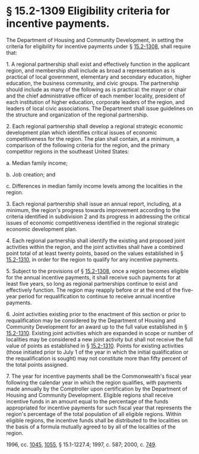# § 15.2-1309 Eligibility criteria for incentive payments.

<p>The Department of Housing and Community Development, in setting the criteria for eligibility for incentive payments under § <a href='http://law.lis.virginia.gov/vacode/15.2-1308/'>15.2-1308</a>, shall require that:</p><p>1. A regional partnership shall exist and effectively function in the applicant region, and membership shall include as broad a representation as is practical of local government, elementary and secondary education, higher education, the business community, and civic groups. The partnership should include as many of the following as is practical: the mayor or chair and the chief administrative officer of each member locality, president of each institution of higher education, corporate leaders of the region, and leaders of local civic associations. The Department shall issue guidelines on the structure and organization of the regional partnership.</p><p>2. Each regional partnership shall develop a regional strategic economic development plan which identifies critical issues of economic competitiveness for the region. The plan shall contain, at a minimum, a comparison of the following criteria for the region, and the primary competitor regions in the southeast United States:</p><p>a. Median family income;</p><p>b. Job creation; and</p><p>c. Differences in median family income levels among the localities in the region.</p><p>3. Each regional partnership shall issue an annual report, including, at a minimum, the region's progress towards improvement according to the criteria identified in subdivision 2 and its progress in addressing the critical issues of economic competitiveness identified in the regional strategic economic development plan.</p><p>4. Each regional partnership shall identify the existing and proposed joint activities within the region, and the joint activities shall have a combined point total of at least twenty points, based on the values established in § <a href='http://law.lis.virginia.gov/vacode/15.2-1310/'>15.2-1310</a>, in order for the region to qualify for any incentive payments.</p><p>5. Subject to the provisions of § <a href='http://law.lis.virginia.gov/vacode/15.2-1308/'>15.2-1308</a>, once a region becomes eligible for the annual incentive payments, it shall receive such payments for at least five years, so long as regional partnerships continue to exist and effectively function. The region may reapply before or at the end of the five-year period for requalification to continue to receive annual incentive payments.</p><p>6. Joint activities existing prior to the enactment of this section or prior to requalification may be considered by the Department of Housing and Community Development for an award up to the full value established in § <a href='http://law.lis.virginia.gov/vacode/15.2-1310/'>15.2-1310</a>. Existing joint activities which are expanded in scope or number of localities may be considered a new joint activity but shall not receive the full value of points as established in § <a href='http://law.lis.virginia.gov/vacode/15.2-1310/'>15.2-1310</a>. Points for existing activities (those initiated prior to July 1 of the year in which the initial qualification or the requalification is sought) may not constitute more than fifty percent of the total points assigned.</p><p>7. The year for incentive payments shall be the Commonwealth's fiscal year following the calendar year in which the region qualifies, with payments made annually by the Comptroller upon certification by the Department of Housing and Community Development. Eligible regions shall receive incentive funds in an amount equal to the percentage of the funds appropriated for incentive payments for such fiscal year that represents the region's percentage of the total population of all eligible regions. Within eligible regions, the incentive funds shall be distributed to the localities on the basis of a formula mutually agreed to by all of the localities of the region.</p><p>1996, cc. <a href='http://lis.virginia.gov/cgi-bin/legp604.exe?961+ful+CHAP1045'>1045</a>, <a href='http://lis.virginia.gov/cgi-bin/legp604.exe?961+ful+CHAP1055'>1055</a>, § 15.1-1227.4; 1997, c. 587; 2000, c. <a href='http://lis.virginia.gov/cgi-bin/legp604.exe?001+ful+CHAP0749'>749</a>.</p>